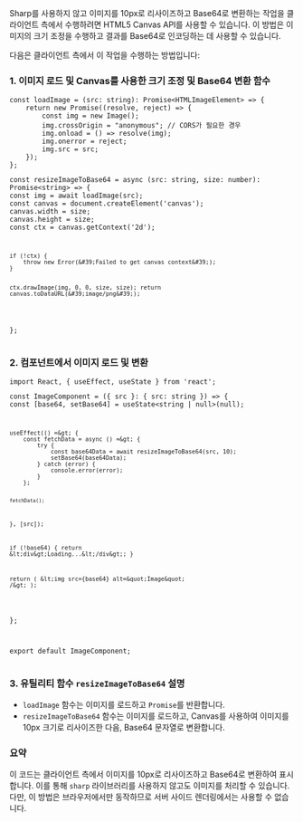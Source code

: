 <p>Sharp를 사용하지 않고 이미지를 10px로 리사이즈하고 Base64로 변환하는 작업을 클라이언트 측에서 수행하려면 HTML5 Canvas API를 사용할 수 있습니다. 이 방법은 이미지의 크기 조정을 수행하고 결과를 Base64로 인코딩하는 데 사용할 수 있습니다.</p>
<p>다음은 클라이언트 측에서 이 작업을 수행하는 방법입니다:</p>
<h3>1. 이미지 로드 및 Canvas를 사용한 크기 조정 및 Base64 변환 함수</h3>
<pre><code class="language-typescript">const loadImage = (src: string): Promise&lt;HTMLImageElement&gt; =&gt; {
    return new Promise((resolve, reject) =&gt; {
        const img = new Image();
        img.crossOrigin = &quot;anonymous&quot;; // CORS가 필요한 경우
        img.onload = () =&gt; resolve(img);
        img.onerror = reject;
        img.src = src;
    });
};
<p>const resizeImageToBase64 = async (src: string, size: number): Promise&lt;string&gt; =&gt; {
const img = await loadImage(src);
const canvas = document.createElement('canvas');
canvas.width = size;
canvas.height = size;
const ctx = canvas.getContext('2d');</p>
<pre><code>if (!ctx) {
    throw new Error(&amp;#39;Failed to get canvas context&amp;#39;);
}

ctx.drawImage(img, 0, 0, size, size);
return canvas.toDataURL(&amp;#39;image/png&amp;#39;);
</code></pre>
<p>};</code></pre></p>
<h3>2. 컴포넌트에서 이미지 로드 및 변환</h3>
<pre><code class="language-typescript">import React, { useEffect, useState } from &#39;react&#39;;
<p>const ImageComponent = ({ src }: { src: string }) =&gt; {
const [base64, setBase64] = useState&lt;string | null&gt;(null);</p>
<pre><code>useEffect(() =&amp;gt; {
    const fetchData = async () =&amp;gt; {
        try {
            const base64Data = await resizeImageToBase64(src, 10);
            setBase64(base64Data);
        } catch (error) {
            console.error(error);
        }
    };

    fetchData();
}, [src]);

if (!base64) {
    return &amp;lt;div&amp;gt;Loading...&amp;lt;/div&amp;gt;;
}

return (
    &amp;lt;img src={base64} alt=&amp;quot;Image&amp;quot; /&amp;gt;
);
</code></pre>
<p>};</p>
<p>export default ImageComponent;</code></pre></p>
<h3>3. 유틸리티 함수 <code>resizeImageToBase64</code> 설명</h3>
<ul>
<li><code>loadImage</code> 함수는 이미지를 로드하고 <code>Promise</code>를 반환합니다.</li>
<li><code>resizeImageToBase64</code> 함수는 이미지를 로드하고, Canvas를 사용하여 이미지를 10px 크기로 리사이즈한 다음, Base64 문자열로 변환합니다.</li>
</ul>
<h3>요약</h3>
<p>이 코드는 클라이언트 측에서 이미지를 10px로 리사이즈하고 Base64로 변환하여 표시합니다. 이를 통해 <code>sharp</code> 라이브러리를 사용하지 않고도 이미지를 처리할 수 있습니다. 다만, 이 방법은 브라우저에서만 동작하므로 서버 사이드 렌더링에서는 사용할 수 없습니다.</p>